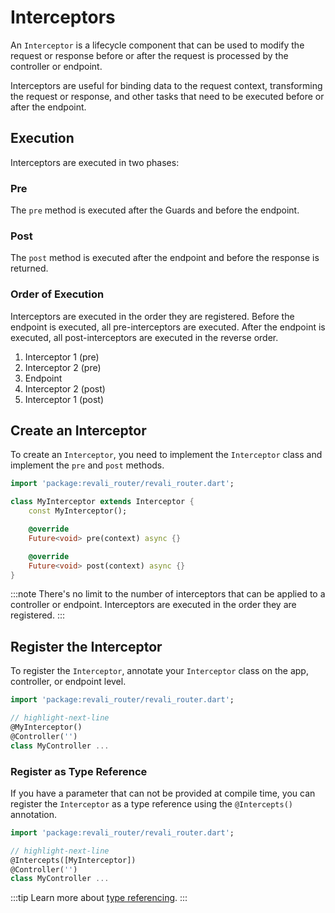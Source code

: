 # Interceptors

An `Interceptor` is a lifecycle component that can be used to modify the request or response before or after the request is processed by the controller or endpoint.

Interceptors are useful for binding data to the request context, transforming the request or response, and other tasks that need to be executed before or after the endpoint.

## Execution

Interceptors are executed in two phases:

### Pre

The `pre` method is executed after the Guards and before the endpoint.

### Post

The `post` method is executed after the endpoint and before the response is returned.

### Order of Execution

Interceptors are executed in the order they are registered. Before the endpoint is executed, all pre-interceptors are executed. After the endpoint is executed, all post-interceptors are executed in the reverse order.

1. Interceptor 1 (pre)
2. Interceptor 2 (pre)
3. Endpoint
4. Interceptor 2 (post)
5. Interceptor 1 (post)

## Create an Interceptor

To create an `Interceptor`, you need to implement the `Interceptor` class and implement the `pre` and `post` methods.

```dart title="lib/interceptors/my_interceptor.dart"
import 'package:revali_router/revali_router.dart';

class MyInterceptor extends Interceptor {
    const MyInterceptor();

    @override
    Future<void> pre(context) async {}

    @override
    Future<void> post(context) async {}
}
```

:::note
There's no limit to the number of interceptors that can be applied to a controller or endpoint. Interceptors are executed in the order they are registered.
:::

## Register the Interceptor

To register the `Interceptor`, annotate your `Interceptor` class on the app, controller, or endpoint level.

```dart title="routes/controllers/my_controller.dart"
import 'package:revali_router/revali_router.dart';

// highlight-next-line
@MyInterceptor()
@Controller('')
class MyController ...
```

### Register as Type Reference

If you have a parameter that can not be provided at compile time, you can register the `Interceptor` as a type reference using the `@Intercepts()` annotation.

```dart title="routes/controllers/my_controller.dart"
import 'package:revali_router/revali_router.dart';

// highlight-next-line
@Intercepts([MyInterceptor])
@Controller('')
class MyController ...
```

:::tip
Learn more about [type referencing](/constructs/revali_server/tidbits#using-types-in-annotations).
:::
